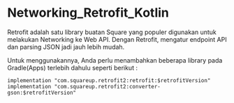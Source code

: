 # Networking_Retrofit_Kotlin
Retrofit adalah satu library buatan Square yang populer digunakan untuk melakukan Networking ke Web API.
Dengan Retrofit, mengatur endpoint API dan parsing JSON jadi jauh lebih mudah. 

Untuk menggunakannya, Anda perlu menambahkan beberapa library pada Gradle(Apps) terlebih dahulu seperti berikut :

    implementation "com.squareup.retrofit2:retrofit:$retrofitVersion"
    implementation "com.squareup.retrofit2:converter-gson:$retrofitVersion"
